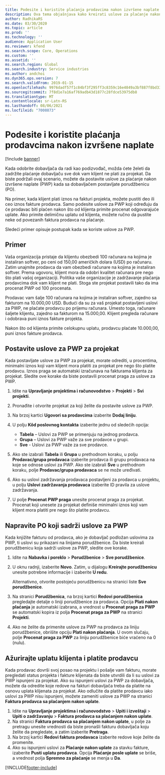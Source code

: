 ```yaml
---
title: Podesite i koristite plaćanja prodavcima nakon izvršene naplate
description: Ova tema objašnjava kako kreirati uslove za plaćanje nakon izvršene naplate (PWP) tako da možete puštati delimične uplate dobavljača na osnovu plaćanja klijenata.
author: RadhikaRS
ms.date: 03/30/2020
ms.topic: article
ms.prod: ''
ms.technology: ''
audience: Application User
ms.reviewer: kfend
ms.search.scope: Core, Operations
ms.custom: ''
ms.assetid: ''
ms.search.region: Global
ms.search.industry: Service industries
ms.author: andchoi
ms.dyn365.ops.version: 7
ms.search.validFrom: 2019-01-15
ms.openlocfilehash: 9976dadf57f1c84bf3f295ff3c8359c16e4849a3bf887f8bd33e46a04e2a5952
ms.sourcegitcommit: 7f8d1e7a16af769adb43d1877c28fdce53975db8
ms.translationtype: MT
ms.contentlocale: sr-Latn-RS
ms.lasthandoff: 08/06/2021
ms.locfileid: "7008873"
---
```

# <a name="set-up-and-use-pay-when-paid-vendor-payments"></a>Podesite i koristite plaćanja prodavcima nakon izvršene naplate

[!include [banner](../includes/banner.md)]

Kada odobrite dobavljača da radi kao podizvođač, možda ćete želeti da zadržite plaćanje dobavljaču sve dok vam klijent ne plati za projekat. Da biste podržali ovaj scenario, možete da postavite uslove za plaćanje nakon izvršene naplate (PWP) kada sa dobavljačem postavljate porudžbenicu (PO).

Na primer, kada klijent plati iznos na fakturi projekta, možete pustiti deo ili ceo iznos fakture prodavca. Samo podesite uslove za PWP koji određuju da će prodavac biti plaćen nakon što od klijenta primite procenat odgovarajuće uplate. Ako primite delimičnu uplatu od klijenta, možete ručno da pustite neke od povezanih faktura prodavca na plaćanje.

Sledeći primer opisuje postupak kada se koriste uslove za PWP.

## <a name="example"></a>Primer

Vaša organizacija pristaje da klijentu obezbedi 100 računara na kojima je instaliran softver, po ceni od 150,00 američkih dolara (USD) po računaru. Zatim unajmite prodavca da vam obezbedi računare na kojima je instaliran softver. Prema ugovoru, klijent mora da odobri kvalitet računara pre nego što plati vašoj organizaciji. Politika vaše organizacije je zadržavanje plaćanja prodavcima dok vam klijent ne plati. Stoga ste projekat postavili tako da ima procenat PWP od 100 procenata.

Prodavac vam šalje 100 računara na kojima je instaliran softver, zajedno sa fakturom na 10.000,00 USD. Budući da su za vaš projekat postavljeni uslovi za PWP, ne plaćate prodavcu po prijemu računara. Umesto toga, računare šaljete klijentu, zajedno sa fakturom na 15.000,00. Klijent pregleda računare i odobrava puni iznos fakture projekta.

Nakon što od klijenta primite celokupnu uplatu, prodavcu plaćate 10.000,00, puni iznos fakture prodavca.

## <a name="set-up-pwp-terms-for-a-project"></a>Postavite uslove za PWP za projekat

Kada postavljate uslove za PWP za projekat, morate odrediti, u procentima, minimalni iznos koji vam klijent mora platiti za projekat pre nego što platite prodavcu. Iznos praga se automatski izračunava na fakturama klijenta za projekat. Sledite ove korake da biste postavili procenat praga za uslove za PWP.

1. Idite na **Upravljanje projektima i računovodstvo** \> **Projekti** \> **Svi projekti**.
2. Pronađite i otvorite projekat za koji želite da postavite uslove za PWP.
3. Na brzoj kartici **Ugovori sa prodavcima** izaberite **Dodaj liniju**.
3. U polju **Kôd poslovnog kontakta** izaberite jednu od sledećih opcija:

    - **Tabela** – Uslovi za PWP se primenjuju na jednog prodavca.
    - **Grupa** – Uslovi za PWP važe za sve prodavce u grupi.
    - **Sve** - Uslovi za PWP važe za sve prodavce.

4. Ako ste izabrali **Tabela** ili **Grupa** u prethodnom koraku, u polju **Prodavac/grupa prodavaca** izaberite prodavca ili grupu prodavaca na koje se odnose uslovi za PWP. Ako ste izabrali **Sve** u prethodnom koraku, polje **Prodavac/grupa prodavaca** se ne može uređivati.
5. Ako su uslovi zadržavanja prodavaca postavljeni za prodavca u projektu, u polju **Uslovi zadržavanja prodavaca** izaberite ID pravila za uslove zadržavanja.
6. U polje **Procenat PWP praga** unesite procenat praga za projekat. Procenat koji unesete za projekat definiše minimalni iznos koji vam klijent mora platiti pre nego što platite prodavcu.

## <a name="create-a-po-that-has-pwp-terms"></a>Napravite PO koji sadrži uslove za PWP

Kada knjižite fakturu od prodavca, ako je dobavljač podložan uslovima za PWP, ti uslovi su prikazani na linijama porudžbenice. Da biste kreirali porudžbenicu koja sadrži uslove za PWP, sledite ove korake.

1. Idite na **Nabavka i poreklo** \> **Porudžbenice** \> **Sve porudžbenice**.
2. U oknu radnji, izaberite **Novo**. Zatim, u dijalogu **Kreirajte porudžbenicu** unesite potrebne informacije i izaberite **U redu**.

    Alternativno, otvorite postojeću porudžbenicu na stranici liste **Sve porudžbenice**.

4. Na stranici **Porudžbenica**, na brzoj kartici **Redovi porudžbenica** pregledajte detalje o liniji porudžbenice za prodavca. Opcija **Plati nakon plaćanja** je automatski izabrana, a vrednost u **Procenat praga za PWP** se automatski kopira iz polja **Procenat praga za PWP** na stranici **Projekti**.
6. Ako ne želite da primenite uslove za PWP na prodavca za liniju porudžbenice, obrišite opciju **Plati nakon plaćanja**. U ovom slučaju, polje **Procenat praga za PWP** za liniju porudžbenice biće vraćeno na 0 (nulu).

## <a name="update-a-customer-payment-and-pay-the-vendor"></a>Ažurirajte uplatu klijenta i platite prodavcu

Kada prodavac dovrši svoj posao na projektu i pošalje vam fakturu, morate pregledati status projekta i fakture klijenata da biste utvrdili da li su uslovi za PWP ispunjeni za projekat. Ako su ispunjeni uslovi za PWP za dobavljača, možete da odredite koje redove na fakturi dobavljača treba da platite na osnovu uplata klijenata za projekat. Ako odlučite da platite prodavcu iako uslovi za PWP nisu ispunjeni, možete zameniti uslove za PWP na stranici **Faktura prodavca sa plaćanjem nakon uplate**.

1. Idite na **Upravljanje projektima i računovodstvo** \> **Upiti i izveštaji** \> **Upiti o zadržavanju** \> **Faktura prodavca sa plaćanjem nakon uplate**.
2. Na stranici **Faktura prodavca sa plaćanjem nakon uplate**, u polje za pretragu unesite vrednosti da biste pronašli fakturu dobavljača koju želite da pregledate, a zatim izaberite **Pretraga**.
3. Na brzoj kartici **Redovi faktura prodavaca** izaberite redove koje želite da promenite.
4. Ako su ispunjeni uslovi za **Plaćanje nakon uplate** za stavku fakture, izaberite **Pusti uplatu prodavca**. Opcija **Plaćanje posle uplate** se briše, a vrednost polja **Spremno za plaćanje** se menja u **Da**.


[!INCLUDE[footer-include](../includes/footer-banner.md)]